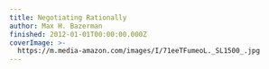 ```yaml
---
title: Negotiating Rationally
author: Max H. Bazerman
finished: 2012-01-01T00:00:00.000Z
coverImage: >-
  https://m.media-amazon.com/images/I/71eeTFumeoL._SL1500_.jpg
---
```

